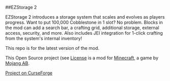 ##EZStorage 2

EZStorage 2 introduces a storage system that scales and evolves as players progress. Want to put 100,000 Cobblestone in 1 slot? No problem. Blocks in the mod can add a search bar, a crafting grid, additional storage, external access, security, and more. Also includes JEI integration for 1-click crafting from the system's internal inventory!

This repo is for the latest version of the mod.

This Open Source project (see [License](https://github.com/zerofall/EZStorage2/blob/master/LICENSE) is a mod for [Minecraft](http://www.minecraft.net/), a game by [Mojang AB](http://mojang.com/).

[Project on CurseForge](http://minecraft.curseforge.com/projects/ezstorage-2)
